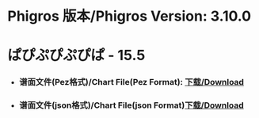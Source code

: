 
# Phigros 版本/Phigros Version:  3.10.0

# __ぱぴぷぴぷぴぱ - 15.5__

- ### __谱面文件(Pez格式)/Chart File(Pez Format):  [下载/Download](https://github.com/Po6647A/WebAssests/releases/download/3.10.0/0)__

- ### __谱面文件(json格式)/Chart File(json Format)[下载/Download](https://github.com/Po6647A/WebAssests/releases/download/3.10.0/776.json)__

